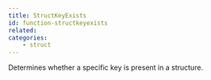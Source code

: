 ```yaml
---
title: StructKeyExists
id: function-structkeyexists
related:
categories:
    - struct
---
```


Determines whether a specific key is present in a structure.